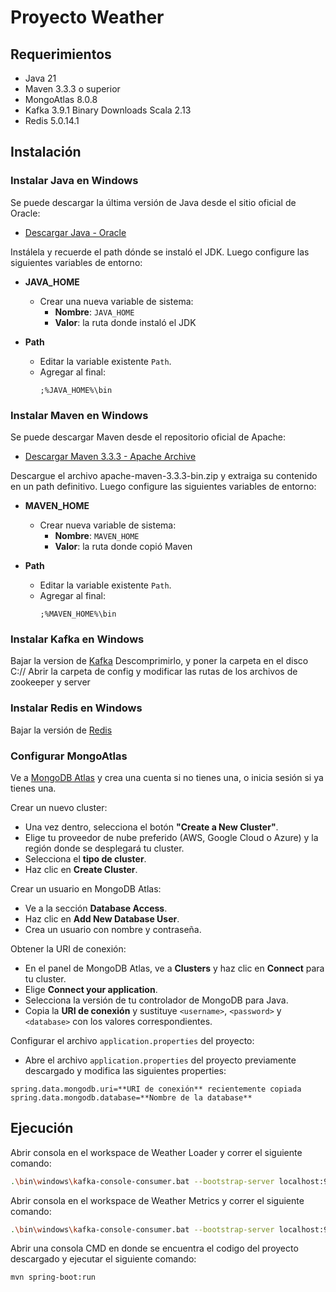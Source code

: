 # Proyecto Weather

## Requerimientos

- Java 21
- Maven 3.3.3 o superior
- MongoAtlas 8.0.8
- Kafka 3.9.1 Binary Downloads Scala 2.13
- Redis 5.0.14.1

## Instalación

### Instalar Java en Windows

Se puede descargar la última versión de Java desde el sitio oficial de Oracle:

- [Descargar Java - Oracle](https://www.oracle.com/java/technologies/javase-downloads.html)

Instálela y recuerde el path dónde se instaló el JDK.
Luego configure las siguientes variables de entorno:

- **JAVA_HOME**
  - Crear una nueva variable de sistema:
    - **Nombre**: `JAVA_HOME`
    - **Valor**: la ruta donde instaló el JDK

- **Path**
  - Editar la variable existente `Path`.
  - Agregar al final:
    ```
    ;%JAVA_HOME%\bin
    ```

### Instalar Maven en Windows

Se puede descargar Maven desde el repositorio oficial de Apache:

- [Descargar Maven 3.3.3 - Apache Archive](https://archive.apache.org/dist/maven/maven-3/3.3.3/binaries/)

Descargue el archivo apache-maven-3.3.3-bin.zip y extraiga su contenido en un path definitivo.
Luego configure las siguientes variables de entorno:

- **MAVEN_HOME**
  - Crear nueva variable de sistema:
    - **Nombre**: `MAVEN_HOME`
    - **Valor**: la ruta donde copió Maven

- **Path**
  - Editar la variable existente `Path`.
  - Agregar al final:
    ```
    ;%MAVEN_HOME%\bin
    ```
### Instalar Kafka en Windows
Bajar la version de [Kafka](https://kafka.apache.org/downloads)
Descomprimirlo, y poner la carpeta en el disco C://
Abrir la carpeta de config y modificar las rutas de los archivos de zookeeper y server

### Instalar Redis en Windows
Bajar la versión de [Redis](https://github.com/tporadowski/redis/releases)

### Configurar MongoAtlas

Ve a [MongoDB Atlas](https://www.mongodb.com/cloud/atlas) y crea una cuenta si no tienes una, o inicia sesión si ya tienes una.

Crear un nuevo cluster:
  - Una vez dentro, selecciona el botón **"Create a New Cluster"**.
  - Elige tu proveedor de nube preferido (AWS, Google Cloud o Azure) y la región donde se desplegará tu cluster.
  - Selecciona el **tipo de cluster**.
  - Haz clic en **Create Cluster**.

Crear un usuario en MongoDB Atlas:
- Ve a la sección **Database Access**.
- Haz clic en **Add New Database User**.
- Crea un usuario con nombre y contraseña.

Obtener la URI de conexión:
- En el panel de MongoDB Atlas, ve a **Clusters** y haz clic en **Connect** para tu cluster.
- Elige **Connect your application**.
- Selecciona la versión de tu controlador de MongoDB para Java.
- Copia la **URI de conexión** y sustituye `<username>`, `<password>` y `<database>` con los valores correspondientes.

Configurar el archivo `application.properties` del proyecto:
- Abre el archivo `application.properties` del proyecto previamente descargado y modifica las siguientes properties:
```properties
spring.data.mongodb.uri=**URI de conexión** recientemente copiada
spring.data.mongodb.database=**Nombre de la database**
```

## Ejecución

Abrir consola en el workspace de Weather Loader y correr el siguiente comando:
```bash
.\bin\windows\kafka-console-consumer.bat --bootstrap-server localhost:9092 --topic weather-data --from-beginning
```
Abrir consola en el workspace de Weather Metrics y correr el siguiente comando:
```bash
.\bin\windows\kafka-console-consumer.bat --bootstrap-server localhost:9092 --topic weather-data --from-beginning
```

Abrir una consola CMD en donde se encuentra el codigo del proyecto descargado y ejecutar el siguiente comando:

```bash
mvn spring-boot:run
```

